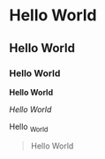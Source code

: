 # Hello World
 ## Hello World
 ### Hello World

 **Hello World**
 
 _Hello World_
 
 Hello <sub>World</sub>

> Hello World
